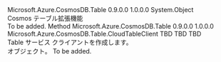 <Type Name="CloudStorageAccountExtensions" FullName="Microsoft.Azure.CosmosDB.Table.CloudStorageAccountExtensions">
  <TypeSignature Language="C#" Value="public static class CloudStorageAccountExtensions" />
  <TypeSignature Language="ILAsm" Value=".class public auto ansi abstract sealed beforefieldinit CloudStorageAccountExtensions extends System.Object" />
  <TypeSignature Language="DocId" Value="T:Microsoft.Azure.CosmosDB.Table.CloudStorageAccountExtensions" />
  <TypeSignature Language="VB.NET" Value="Public Module CloudStorageAccountExtensions" />
  <TypeSignature Language="F#" Value="type CloudStorageAccountExtensions = class" />
  <AssemblyInfo>
    <AssemblyName>Microsoft.Azure.CosmosDB.Table</AssemblyName>
    <AssemblyVersion>0.9.0.0</AssemblyVersion>
    <AssemblyVersion>1.0.0.0</AssemblyVersion>
  </AssemblyInfo>
  <Base>
    <BaseTypeName>System.Object</BaseTypeName>
  </Base>
  <Interfaces />
  <Docs>
    <summary>
            Cosmos テーブル拡張機能
            </summary>
    <remarks>To be added.</remarks>
  </Docs>
  <Members>
    <Member MemberName="CreateCloudTableClient">
      <MemberSignature Language="C#" Value="public static Microsoft.Azure.CosmosDB.Table.CloudTableClient CreateCloudTableClient (this Microsoft.Azure.Storage.CloudStorageAccount account, Microsoft.Azure.CosmosDB.Table.TableConnectionPolicy connectionPolicy = null, Nullable&lt;Microsoft.Azure.CosmosDB.ConsistencyLevel&gt; consistencyLevel = null);" />
      <MemberSignature Language="ILAsm" Value=".method public static hidebysig class Microsoft.Azure.CosmosDB.Table.CloudTableClient CreateCloudTableClient(class Microsoft.Azure.Storage.CloudStorageAccount account, class Microsoft.Azure.CosmosDB.Table.TableConnectionPolicy connectionPolicy, valuetype System.Nullable`1&lt;valuetype Microsoft.Azure.CosmosDB.ConsistencyLevel&gt; consistencyLevel) cil managed" />
      <MemberSignature Language="DocId" Value="M:Microsoft.Azure.CosmosDB.Table.CloudStorageAccountExtensions.CreateCloudTableClient(Microsoft.Azure.Storage.CloudStorageAccount,Microsoft.Azure.CosmosDB.Table.TableConnectionPolicy,System.Nullable{Microsoft.Azure.CosmosDB.ConsistencyLevel})" />
      <MemberSignature Language="VB.NET" Value="&lt;Extension()&gt;&#xA;Public Function CreateCloudTableClient (account As CloudStorageAccount, Optional connectionPolicy As TableConnectionPolicy = null, Optional consistencyLevel As Nullable(Of ConsistencyLevel) = null) As CloudTableClient" />
      <MemberSignature Language="F#" Value="static member CreateCloudTableClient : Microsoft.Azure.Storage.CloudStorageAccount * Microsoft.Azure.CosmosDB.Table.TableConnectionPolicy * Nullable&lt;Microsoft.Azure.CosmosDB.ConsistencyLevel&gt; -&gt; Microsoft.Azure.CosmosDB.Table.CloudTableClient" Usage="Microsoft.Azure.CosmosDB.Table.CloudStorageAccountExtensions.CreateCloudTableClient (account, connectionPolicy, consistencyLevel)" />
      <MemberType>Method</MemberType>
      <AssemblyInfo>
        <AssemblyName>Microsoft.Azure.CosmosDB.Table</AssemblyName>
        <AssemblyVersion>0.9.0.0</AssemblyVersion>
        <AssemblyVersion>1.0.0.0</AssemblyVersion>
      </AssemblyInfo>
      <ReturnValue>
        <ReturnType>Microsoft.Azure.CosmosDB.Table.CloudTableClient</ReturnType>
      </ReturnValue>
      <Parameters>
        <Parameter Name="account" Type="Microsoft.Azure.Storage.CloudStorageAccount" RefType="this" />
        <Parameter Name="connectionPolicy" Type="Microsoft.Azure.CosmosDB.Table.TableConnectionPolicy" />
        <Parameter Name="consistencyLevel" Type="System.Nullable&lt;Microsoft.Azure.CosmosDB.ConsistencyLevel&gt;" />
      </Parameters>
      <Docs>
        <param name="account">TBD</param>
        <param name="connectionPolicy">TBD</param>
        <param name="consistencyLevel">TBD</param>
        <summary>
            Table サービス クライアントを作成します。
            </summary>
        <returns><see cref="T:Microsoft.Azure.CosmosDB.Table.CloudTableClient" /> オブジェクト。</returns>
        <remarks>To be added.</remarks>
      </Docs>
    </Member>
  </Members>
</Type>